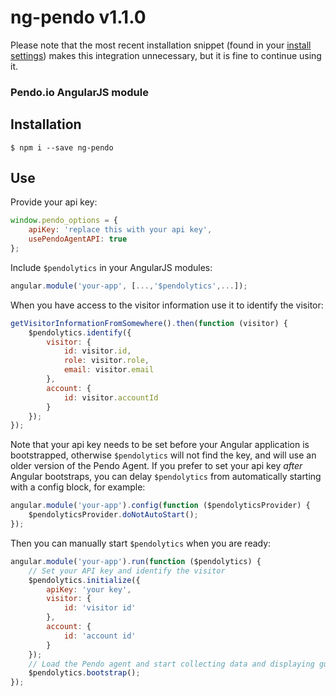 # ng-pendo v1.1.0

Please note that the most recent installation snippet (found in your [install settings](https://app.pendo.io/admin/settings)) makes this integration unnecessary, but it is fine to continue using it.

### Pendo.io AngularJS module

## Installation

```shell
$ npm i --save ng-pendo
```

## Use

Provide your api key:

```javascript
window.pendo_options = {
    apiKey: 'replace this with your api key',
    usePendoAgentAPI: true
};
```

Include `$pendolytics` in your AngularJS modules:

```javascript
angular.module('your-app', [...,'$pendolytics',...]);
```

When you have access to the visitor information use it to identify the visitor:

```javascript
getVisitorInformationFromSomewhere().then(function (visitor) {
    $pendolytics.identify({
        visitor: {
            id: visitor.id,
            role: visitor.role,
            email: visitor.email
        },
        account: {
            id: visitor.accountId
        }
    });
});
```

Note that your api key needs to be set before your Angular application is bootstrapped, otherwise `$pendolytics` will not find the key, and will use an older version of the Pendo Agent. If you prefer to set your api key _after_ Angular bootstraps, you can delay `$pendolytics` from automatically starting with a config block, for example:

```javascript
angular.module('your-app').config(function ($pendolyticsProvider) {
    $pendolyticsProvider.doNotAutoStart();
});
```

Then you can manually start `$pendolytics` when you are ready:

```javascript
angular.module('your-app').run(function ($pendolytics) {
    // Set your API key and identify the visitor
    $pendolytics.initialize({
        apiKey: 'your key',
        visitor: {
            id: 'visitor id'
        },
        account: {
            id: 'account id'
        }
    });
    // Load the Pendo agent and start collecting data and displaying guides
    $pendolytics.bootstrap();
});
```
